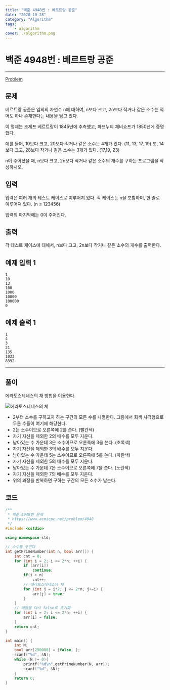 ```yaml
---
title: "백준 4948번 : 베르트랑 공준"
date: "2020-10-28"
category: "Algorithm"
tags:
    - algorithm
cover: ./algorithm.png
---
```


# 백준 4948번 : 베르트랑 공준

---

[Problem](https://www.acmicpc.net/problem/4948)

## 문제

베르트랑 공준은 임의의 자연수 n에 대하여, n보다 크고, 2n보다 작거나 같은 소수는 적어도 하나 존재한다는 내용을 담고 있다.

이 명제는 조제프 베르트랑이 1845년에 추측했고, 파프누티 체비쇼프가 1850년에 증명했다.

예를 들어, 10보다 크고, 20보다 작거나 같은 소수는 4개가 있다. (11, 13, 17, 19) 또, 14보다 크고, 28보다 작거나 같은 소수는 3개가 있다. (17,19, 23)

n이 주어졌을 때, n보다 크고, 2n보다 작거나 같은 소수의 개수를 구하는 프로그램을 작성하시오. 

## 입력

입력은 여러 개의 테스트 케이스로 이루어져 있다. 각 케이스는 n을 포함하며, 한 줄로 이루어져 있다. (n ≤ 123456)

입력의 마지막에는 0이 주어진다.

## 출력

각 테스트 케이스에 대해서, n보다 크고, 2n보다 작거나 같은 소수의 개수를 출력한다.

## 예제 입력 1

```
1
10
13
100
1000
10000
100000
0
```

## 예제 출력 1

```
1
4
3
21
135
1033
8392
```

---



## 풀이

에라토스테네스의 채 방법을 이용한다.

![에라토스테네스의 체](https://upload.wikimedia.org/wikipedia/commons/b/b9/Sieve_of_Eratosthenes_animation.gif)

- 2부터 소수를 구하고자 하는 구간의 모든 수를 나열한다. 그림에서 회색 사각형으로 두른 수들이 여기에 해당한다.
- 2는 소수이므로 오른쪽에 2를 쓴다. (빨간색)
- 자기 자신을 제외한 2의 배수를 모두 지운다.
- 남아있는 수 가운데 3은 소수이므로 오른쪽에 3을 쓴다. (초록색)
- 자기 자신을 제외한 3의 배수를 모두 지운다.
- 남아있는 수 가운데 5는 소수이므로 오른쪽에 5를 쓴다. (파란색)
- 자기 자신을 제외한 5의 배수를 모두 지운다.
- 남아있는 수 가운데 7은 소수이므로 오른쪽에 7을 쓴다. (노란색)
- 자기 자신을 제외한 7의 배수를 모두 지운다.
- 위의 과정을 반복하면 구하는 구간의 모든 소수가 남는다.



## 코드

```cpp
/**
 * 백준 4948번 문제
 * https://www.acmicpc.net/problem/4948
 */
#include <cstdio>

using namespace std;

// 소수를 구한다
int getPrimeNumber(int n, bool arr[]) {
    int cnt = 0;
    for (int i = 2; i <= 2*n; ++i) {
        if (arr[i])
            continue;
        if(i > n)
            cnt++;
        // 에라토스테네스의 채
        for (int j = i*2; j <= 2*n; j+=i) {
            arr[j] = true;
        }
    }
    // 배열을 다시 false로 초기화
    for (int i = 2; i <= 2*n; ++i) {
        arr[i] = false;
    }
    return cnt;
}

int main() {
    int N;
    bool arr[250000] = {false, };
    scanf("%d", &N);
    while (N != 0){
        printf("%d\n",getPrimeNumber(N, arr));
        scanf("%d", &N);
    }
    return 0;
}
```